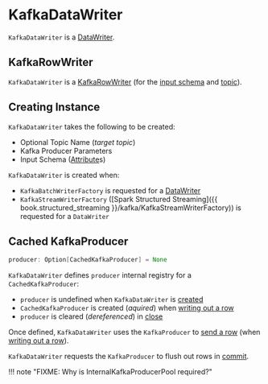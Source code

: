 # KafkaDataWriter

`KafkaDataWriter` is a [DataWriter](../connector/DataWriter.md).

## <span id="KafkaRowWriter"> KafkaRowWriter

`KafkaDataWriter` is a [KafkaRowWriter](KafkaRowWriter.md) (for the [input schema](#inputSchema) and [topic](#targetTopic)).

## Creating Instance

`KafkaDataWriter` takes the following to be created:

* <span id="targetTopic"> Optional Topic Name (_target topic_)
* <span id="producerParams"> Kafka Producer Parameters
* <span id="inputSchema"> Input Schema ([Attribute](../expressions/Attribute.md)s)

`KafkaDataWriter` is created when:

* `KafkaBatchWriterFactory` is requested for a [DataWriter](KafkaBatchWriterFactory.md#createWriter)
* `KafkaStreamWriterFactory` ([Spark Structured Streaming]({{ book.structured_streaming }}/kafka/KafkaStreamWriterFactory)) is requested for a `DataWriter`

## <span id="producer"> Cached KafkaProducer

```scala
producer: Option[CachedKafkaProducer] = None
```

`KafkaDataWriter` defines `producer` internal registry for a `CachedKafkaProducer`:

* `producer` is undefined when `KafkaDataWriter` is [created](#creating-instance)
* `CachedKafkaProducer` is created (_aquired_) when [writing out a row](#write)
* `producer` is cleared (_dereferenced_) in [close](#close)

Once defined, `KafkaDataWriter` uses the `KafkaProducer` to [send a row](#sendRow) (when [writing out a row](#write)).

`KafkaDataWriter` requests the `KafkaProducer` to flush out rows in [commit](#commit).

!!! note "FIXME: Why is InternalKafkaProducerPool required?"
